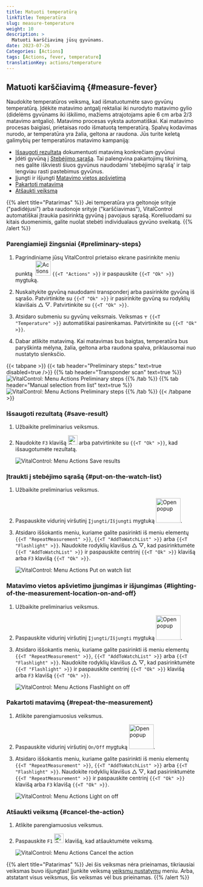 ```yaml
---
title: Matuoti temperatūrą
linkTitle: Temperatūra
slug: measure-temperature
weight: 10
description: >
  Matuoti karščiavimą jūsų gyvūnams.
date: 2023-07-26
Categories: [Actions]
tags: [Actions, fever, temperature]
translationKey: actions/temperature
---
```


## Matuoti karščiavimą {#measure-fever}

Naudokite temperatūros veiksmą, kad išmatuotumėte savo gyvūnų temperatūrą. Įdėkite matavimo antgalį rektaliai iki nurodyto matavimo gylio (didelėms gyvūnams iki iškilimo, mažiems atrajotojams apie 6 cm arba 2/3 matavimo antgalio). Matavimo procesas vyksta automatiškai. Kai matavimo procesas baigiasi, prietaisas rodo išmatuotą temperatūrą. Spalvų kodavimas nurodo, ar temperatūra yra žalia, geltona ar raudona. Jūs turite keletą galimybių per temperatūros matavimo kampaniją:

- [Išsaugoti rezultatą](#save-result) dokumentuoti matavimą konkrečiam gyvūnui
- Įdėti gyvūną į [Stebėjimo sąrašą](#put-on-the-watch-list). Tai palengvina pakartojimų tikrinimą, nes galite iškviesti šiuos gyvūnus naudodami 'stebėjimo sąrašą' ir taip lengviau rasti pastebimus gyvūnus.
- Įjungti ir išjungti [Matavimo vietos apšvietimą](#lighting-of-the-measurement-location-on-and-off)
- [Pakartoti matavimą](#repeat-the-measurement)
- [Atšaukti veiksmą](#cancel-the-action)

{{% alert title="Patarimas" %}}
Jei temperatūra yra geltonoje srityje ("padidėjusi") arba raudonoje srityje ("karščiavimas"), VitalControl automatiškai įtraukia pasirinktą gyvūną į pavojaus sąrašą. Koreliuodami su kitais duomenimis, galite nuolat stebėti individualaus gyvūno sveikatą.
{{% /alert %}}

### Parengiamieji žingsniai {#preliminary-steps}

1. Pagrindiniame jūsų VitalControl prietaiso ekrane pasirinkite meniu punktą &nbsp;<img src="/icons/actions.svg" width="40" align="bottom" alt="Actions" /> `{{<T "Actions" >}}` ir paspauskite `{{<T "Ok" >}}` mygtuką.

2. Nuskaitykite gyvūną naudodami transponderį arba pasirinkite gyvūną iš sąrašo. Patvirtinkite su `{{<T "Ok" >}}` ir pasirinkite gyvūną su rodyklių klavišais △ ▽. Patvirtinkite su `{{<T "Ok" >}}`.


3. Atsidaro submeniu su gyvūnų veiksmais. Veiksmas <img src="/icons/actions/temperature.svg" width="10" align="bottom" alt="Temperature" /> `{{<T "Temperature" >}}` automatiškai pasirenkamas. Patvirtinkite su `{{<T "Ok" >}}`.

4. Dabar atlikite matavimą. Kai matavimas bus baigtas, temperatūra bus paryškinta mėlyna, žalia, geltona arba raudona spalva, priklausomai nuo nustatyto slenksčio.

{{< tabpane >}}
{{< tab header="Preliminary steps:" text=true disabled=true />}}
{{% tab header="Transponder scan" text=true %}}
![VitalControl: Menu Actions Preliminary steps](../images/firststeps-scan.png "Preliminary steps")
{{% /tab %}}
{{% tab header="Manual selection from list" text=true %}}
![VitalControl: Menu Actions Preliminary steps](../images/firststeps.png "Preliminary steps")
{{% /tab %}}
{{< /tabpane >}}

### Išsaugoti rezultatą {#save-result}

1. Užbaikite preliminarius veiksmus.

2. Naudokite `F3` klavišą <img src="/icons/footer/save.svg" width="25" align="bottom" alt="Save" /> arba patvirtinkite su `{{<T "Ok" >}}`, kad išsaugotumėte rezultatą.

    ![VitalControl: Menu Actions Save results](../images/saveresults.png "Save results")

### Įtraukti į stebėjimo sąrašą {#put-on-the-watch-list}

1. Užbaikite preliminarius veiksmus.

2. Paspauskite vidurinį viršutinį `Įjungti/Išjungti` mygtuką <img src="/icons/footer/repeat_add_to_watch.svg" width="65" align="bottom" alt="Open popup" />.

3. Atsidaro iššokantis meniu, kuriame galite pasirinkti iš meniu elementų `{{<T "RepeatMeasurement" >}}`, `{{<T "AddToWatchList" >}}` arba `{{<T "Flashlight" >}}`. Naudokite rodyklių klavišus △ ▽, kad pasirinktumėte `{{<T "AddToWatchList" >}}` ir paspauskite centrinį `{{<T "Ok" >}}` klavišą arba `F3` klavišą `{{<T "Ok" >}}`.

    ![VitalControl: Menu Actions Put on watch list](../images/watchlist.png "Put on watch list")

### Matavimo vietos apšvietimo įjungimas ir išjungimas {#lighting-of-the-measurement-location-on-and-off}

1. Užbaikite preliminarius veiksmus.

2. Paspauskite vidurinį viršutinį `Įjungti/Išjungti` mygtuką <img src="/icons/footer/repeat_add_to_watch.svg" width="65" align="bottom" alt="Open popup" />.


3. Atsidaro iššokantis meniu, kuriame galite pasirinkti iš meniu elementų `{{<T "RepeatMeasurement" >}}`, `{{<T "AddToWatchList" >}}` arba `{{<T "Flashlight" >}}`. Naudokite rodyklių klavišus △ ▽, kad pasirinktumėte `{{<T "Flashlight" >}}` ir paspauskite centrinį `{{<T "Ok" >}}` klavišą arba `F3` klavišą `{{<T "Ok" >}}`.

    ![VitalControl: Menu Actions Flashlight on off](../images/light.png "Flashlight on off")

### Pakartoti matavimą {#repeat-the-measurement}

1. Atlikite parengiamuosius veiksmus.

2. Paspauskite vidurinį viršutinį `On/Off` mygtuką <img src="/icons/footer/repeat_add_to_watch.svg" width="65" align="bottom" alt="Open popup" />.

3. Atsidaro iššokantis meniu, kuriame galite pasirinkti iš meniu elementų `{{<T "RepeatMeasurement" >}}`, `{{<T "AddToWatchList" >}}` arba `{{<T "Flashlight" >}}`. Naudokite rodyklių klavišus △ ▽, kad pasirinktumėte `{{<T "RepeatMeasurement" >}}` ir paspauskite centrinį `{{<T "Ok" >}}` klavišą arba `F3` klavišą `{{<T "Ok" >}}`.

    ![VitalControl: Menu Actions Light on off](../images/repeat.png "Light on off")

### Atšaukti veiksmą {#cancel-the-action}

1. Atlikite parengiamuosius veiksmus.

2. Paspauskite `F1` <img src="/icons/footer/cancel.svg" width="25" align="bottom" alt="Cancel" /> klavišą, kad atšauktumėte veiksmą.

    ![VitalControl: Menu Actions Cancel the action](../images/saveresults.png "Cancel the action")

{{% alert title="Patarimas" %}}
Jei šis veiksmas nėra prieinamas, tikriausiai veiksmas buvo išjungtas! Įjunkite veiksmą [veiksmų nustatymų](../setting/) meniu. Arba, atstatant visus veiksmus, šis veiksmas vėl bus prieinamas.
{{% /alert %}}
